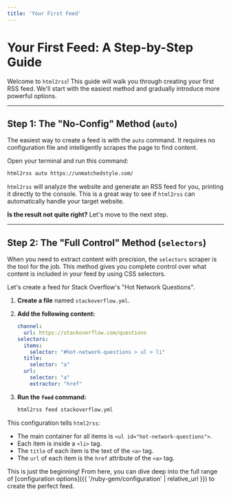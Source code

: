 ```yaml
---
title: 'Your First Feed'
---
```


# Your First Feed: A Step-by-Step Guide

Welcome to `html2rss`! This guide will walk you through creating your first RSS feed. We'll start with the easiest method and gradually introduce more powerful options.

---

## Step 1: The "No-Config" Method (`auto`)

The easiest way to create a feed is with the `auto` command. It requires no configuration file and intelligently scrapes the page to find content.

Open your terminal and run this command:

```bash
html2rss auto https://unmatchedstyle.com/
```

`html2rss` will analyze the website and generate an RSS feed for you, printing it directly to the console. This is a great way to see if `html2rss` can automatically handle your target website.

**Is the result not quite right?** Let's move to the next step.

---

## Step 2: The "Full Control" Method (`selectors`)

When you need to extract content with precision, the `selectors` scraper is the tool for the job. This method gives you complete control over what content is included in your feed by using CSS selectors.

Let's create a feed for Stack Overflow's "Hot Network Questions".

1.  **Create a file** named `stackoverflow.yml`.
2.  **Add the following content:**

    ```yaml
    channel:
      url: https://stackoverflow.com/questions
    selectors:
      items:
        selector: "#hot-network-questions > ul > li"
      title:
        selector: "a"
      url:
        selector: "a"
        extractor: "href"
    ```

3.  **Run the `feed` command:**

    ```bash
    html2rss feed stackoverflow.yml
    ```

This configuration tells `html2rss`:

- The main container for all items is `<ul id="hot-network-questions">`.
- Each item is inside a `<li>` tag.
- The `title` of each item is the text of the `<a>` tag.
- The `url` of each item is the `href` attribute of the `<a>` tag.

This is just the beginning! From here, you can dive deep into the full range of [configuration options]({{ '/ruby-gem/configuration' | relative_url }}) to create the perfect feed.
